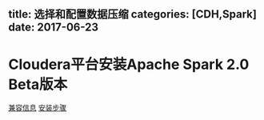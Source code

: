 title: 选择和配置数据压缩
categories: [CDH,Spark]
date: 2017-06-23
---
# Cloudera平台安装Apache Spark 2.0 Beta版本
[兼容信息](http://www.cloudera.com/documentation/betas/spark2/latest/topics/spark2.html)
[安装步骤](https://www.cloudera.com/documentation/spark2/latest/topics/spark2_installing.html)
